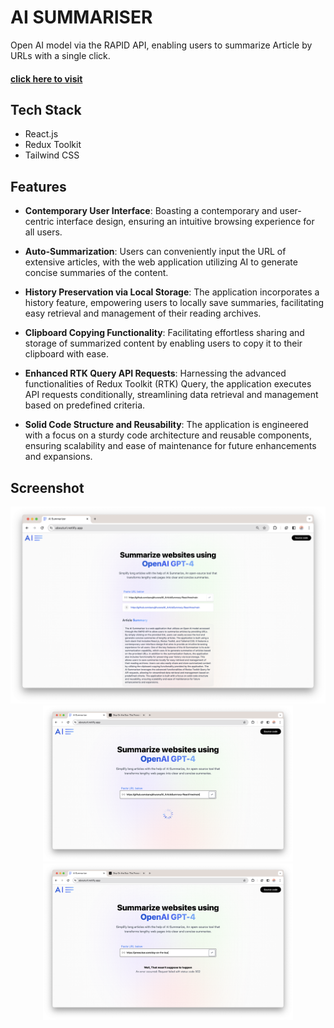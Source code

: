 # AI SUMMARISER

Open AI model via the RAPID API, enabling users to summarize Article by URLs with a single click.
#### [click here to visit](https://abouturl.netlify.app)

## Tech Stack

- React.js
- Redux Toolkit
- Tailwind CSS

## Features

- **Contemporary User Interface**: Boasting a contemporary and user-centric interface design, ensuring an intuitive browsing experience for all users.
  
- **Auto-Summarization**: Users can conveniently input the URL of extensive articles, with the web application utilizing AI to generate concise summaries of the content.
  
- **History Preservation via Local Storage**: The application incorporates a history feature, empowering users to locally save summaries, facilitating easy retrieval and management of their reading archives.
  
- **Clipboard Copying Functionality**: Facilitating effortless sharing and storage of summarized content by enabling users to copy it to their clipboard with ease.
  
- **Enhanced RTK Query API Requests**: Harnessing the advanced functionalities of Redux Toolkit (RTK) Query, the application executes API requests conditionally, streamlining data retrieval and management based on predefined criteria.

- **Solid Code Structure and Reusability**: The application is engineered with a focus on a sturdy code architecture and reusable components, ensuring scalability and ease of maintenance for future enhancements and expansions.

## Screenshot

<div align="Center">
    <img src="/screenshots/img3.png" width="800px"</img>
    <img src="/screenshots/img2.png" width="400px"</img>
    <img src="/screenshots/img1.png" width="400px"</img>
</div>
